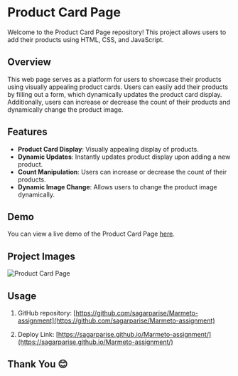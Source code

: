 # Product Card Page

Welcome to the Product Card Page repository! This project allows users to add their products using HTML, CSS, and JavaScript.

## Overview

This web page serves as a platform for users to showcase their products using visually appealing product cards. Users can easily add their products by filling out a form, which dynamically updates the product card display. Additionally, users can increase or decrease the count of their products and dynamically change the product image.

## Features

- **Product Card Display**: Visually appealing display of products.
- **Dynamic Updates**: Instantly updates product display upon adding a new product.
- **Count Manipulation**: Users can increase or decrease the count of their products.
- **Dynamic Image Change**: Allows users to change the product image dynamically.

## Demo

You can view a live demo of the Product Card Page [here](https://sagarparise.github.io/Marmeto-assignment/).

## Project Images

![Product Card Page](https://github.com/sagarparise/Marmeto-assignment/assets/141607123/45daf63f-ddc2-4629-945e-b60b5feec4b0)

## Usage

1. GitHub repository: [https://github.com/sagarparise/Marmeto-assignment](https://github.com/sagarparise/Marmeto-assignment)
   
2. Deploy Link: [https://sagarparise.github.io/Marmeto-assignment/](https://sagarparise.github.io/Marmeto-assignment/)

## Thank You 😊
